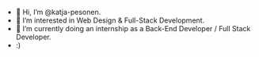 - 👋 Hi, I’m @katja-pesonen.
- 👀 I’m interested in Web Design & Full-Stack Development.
- 🌱 I’m currently doing an internship as a Back-End Developer / Full Stack Developer.
- :)

<!---
katja-pesonen/katja-pesonen is a ✨ special ✨ repository because its `README.md` (this file) appears on your GitHub profile.
You can click the Preview link to take a look at your changes.
--->
